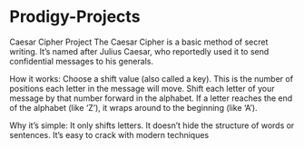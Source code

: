 # Prodigy-Projects
Caesar Cipher Project
The Caesar Cipher is a basic method of secret writing. It’s named after Julius Caesar, who reportedly used it to send confidential messages to his generals.

How it works:
Choose a shift value (also called a key). This is the number of positions each letter in the message will move.
Shift each letter of your message by that number forward in the alphabet.
If a letter reaches the end of the alphabet (like ‘Z’), it wraps around to the beginning (like ‘A’).

Why it’s simple:
It only shifts letters.
It doesn’t hide the structure of words or sentences.
It’s easy to crack with modern techniques

